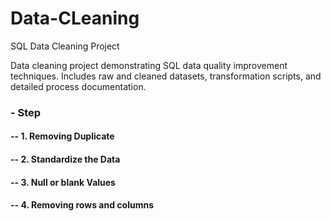 # Data-CLeaning
SQL Data Cleaning Project

Data cleaning project demonstrating SQL data quality improvement techniques. Includes raw and cleaned datasets, transformation scripts, and detailed process documentation.

### - Step 
#### -- 1. Removing Duplicate 
#### -- 2. Standardize the Data
#### -- 3. Null or blank Values
#### -- 4. Removing rows and columns
